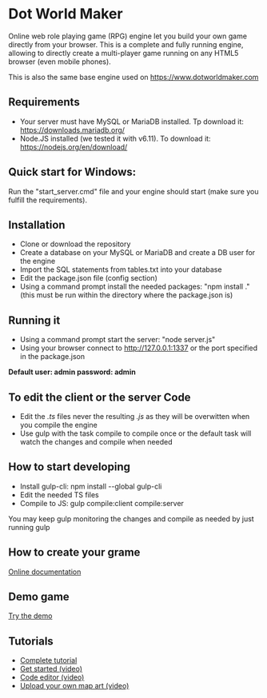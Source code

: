 # Dot World Maker
Online web role playing game (RPG) engine let you build your own game directly from your browser. This is a complete and fully running engine, allowing to directly create a multi-player game running on any HTML5 browser (even mobile phones).

This is also the same base engine used on https://www.dotworldmaker.com

## Requirements
* Your server must have MySQL or MariaDB installed. Tp download it: https://downloads.mariadb.org/
* Node.JS installed (we tested it with v6.11). To download it: https://nodejs.org/en/download/

## Quick start for Windows:
Run the "start_server.cmd" file and your engine should start (make sure you fulfill the requirements).

## Installation
* Clone or download the repository
* Create a database on your MySQL or MariaDB and create a DB user for the engine
* Import the SQL statements from tables.txt into your database
* Edit the package.json file (config section)
* Using a command prompt install the needed packages: "npm install ." (this must be run within the directory where the package.json is)

## Running it
* Using a command prompt start the server: "node server.js"
* Using your browser connect to http://127.0.0.1:1337 or the port specified in the package.json

**Default user: admin password: admin**

## To edit the client or the server Code
* Edit the *.ts* files never the resulting *.js* as they will be overwitten when you compile the engine
* Use gulp with the task compile to compile once or the default task will watch the changes and compile when needed

## How to start developing
 * Install gulp-cli: npm install --global gulp-cli
 * Edit the needed TS files
 * Compile to JS: gulp compile:client compile:server

You may keep gulp monitoring the changes and compile as needed by just running gulp

## How to create your grame
[Online documentation](https://www.dotworldmaker.com/Help/welcome.html)

## Demo game
[Try the demo](https://www.dotworldmaker.com/play.html?game=Demo&demo=true)

## Tutorials
* [Complete tutorial](https://www.dotworldmaker.com/Help/create_a_simple_game.html)
* [Get started (video)](https://youtu.be/nFm6rc4WsT8)
* [Code editor (video)](https://youtu.be/2sz4LMLjQAs)
* [Upload your own map art (video)](https://youtu.be/MCDd7sRQddQ)
